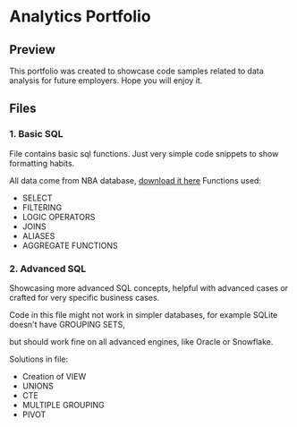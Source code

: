 # Analytics Portfolio

## Preview
This portfolio was created to showcase code samples related to data analysis for future employers. Hope you will enjoy it. 

## Files

### 1. Basic SQL
File contains basic sql functions. Just very simple code snippets to show formatting habits.

All data come from NBA database, [download it here](https://www.kaggle.com/datasets/wyattowalsh/basketball)
Functions used:
- SELECT
- FILTERING
- LOGIC OPERATORS
- JOINS
- ALIASES
- AGGREGATE FUNCTIONS

### 2. Advanced SQL
Showcasing more advanced SQL concepts, helpful with advanced cases or crafted for very specific business cases.

Code in this file might not work in simpler databases, for example SQLite doesn't have GROUPING SETS, 

but should work fine on all advanced engines, like Oracle or Snowflake.

Solutions in file:
- Creation of VIEW
- UNIONS
- CTE
- MULTIPLE GROUPING
- PIVOT


